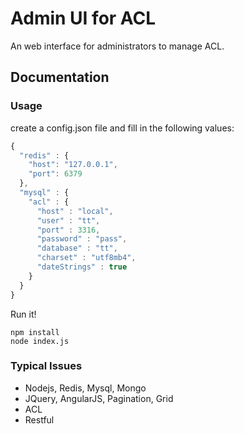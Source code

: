 Admin UI for ACL
===========
An web interface for administrators to manage ACL.

## Documentation
### Usage
create a config.json file and fill in the following values:
``` js
{
  "redis" : {
    "host": "127.0.0.1",
    "port": 6379
  },
  "mysql" : {
    "acl" : {
      "host" : "local",
      "user" : "tt",
      "port" : 3316,
      "password" : "pass",
      "database" : "tt",
      "charset" : "utf8mb4",
      "dateStrings" : true
    }
  }
}
```
Run it!
``` shell
npm install
node index.js
```
### Typical Issues
- Nodejs, Redis, Mysql, Mongo
- JQuery, AngularJS, Pagination, Grid
- ACL
- Restful
